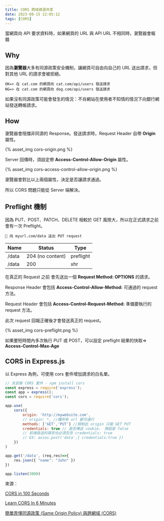 ```yaml
---
title: CORS 跨域資源共享
date: 2023-08-15 22:05:12
tags: [CORS]
---
```


當網頁向 API 要求資料時，如果網頁的 URL 與 API URL 不相同時，瀏覽器會報錯

## Why

因為**瀏覽器**大多有同源政策安全機制，讓網頁可自由向自己的 URL 送出請求，但對其他 URL 的請求會被拒絕。

```
OK=> 在 cat.com 的網頁向 cat.com/api/users 發送請求
NG=> 在 cat.com 的網頁向 dog.com/api/users 發送請求
```

如果沒有同源政策可能會發生的情況：不肖網站在使用者不知情的情況下向銀行網站發送轉帳請求。

## How

瀏覽器會阻擋非同源的 Response。發送請求時，Request Header 自帶 **Origin** 屬性。

{% asset_img cors-origin.png %}

Server 回傳時，須設定帶 **Access-Control-Allow-Origin** 屬性。

{% asset_img cors-access-control-allow-origin.png %}

瀏覽器會對比以上兩個屬性，決定是否讓請求通過。

所以 CORS 問題只能從 Server 端解決。

## Preflight 機制

因為 PUT、POST、PATCH、DELETE 相較於 GET 風險大，所以在正式請求之前會有一次 Preflight。

```
📝 向 myurl.com/data 送出 PUT request
```

| Name  | Status           | Type      |
| ----- | ---------------- | --------- |
| /data | 204 (no content) | preflight |
| /data | 200              | xhr       |

在真正的 Request 之前 會先送出一個 **Request Method: OPTIONS** 的請求。

Response Header 會包括 **Access-Control-Allow-Method:** 可通過的 request 方法。

Request Header 會包括 **Access-Control-Request-Method:** 準備要執行的 request 方法。

此次 request 回報正確後才會發送真正的 request。

{% asset_img cors-preflight.png %}

如果要短時間內多次執行 PUT 或 POST，可以設定 preflight 結果的快取=> **Access-Control-Max-Age**

## CORS in Express.js

以 Express 為例，可使用 cors 套件增加請求的白名單。

```jsx
// 先安裝 CORS 套件 - npm install cors
const express = require('express');
const app = express();
const cors = require('cors');

app.use(
	cors({
		origin: 'http://mywebsite.com',
		// origin: *, //讓所有 url 都可通行
		methods: ['GET','PUT'] //限制此 origin 只能 GET PUT
		credentials: true // 是否傳送 cookie， 預設是 false
		// 前端發送的請求也必須包含 credentials: true
		// EX: axios.post('data',{ credentials:true })
	})
)

app.get('/data', (req,res)=>{
	res.json({ "name": "John" })
})

app.listen(3000)
```

來源：

[CORS in 100 Seconds](https://youtu.be/4KHiSt0oLJ0)

[Learn CORS In 6 Minutes](https://youtu.be/PNtFSVU-YTI)

[簡單弄懂同源政策 (Same Origin Policy) 與跨網域 (CORS)](https://medium.com/starbugs/%E5%BC%84%E6%87%82%E5%90%8C%E6%BA%90%E6%94%BF%E7%AD%96-same-origin-policy-%E8%88%87%E8%B7%A8%E7%B6%B2%E5%9F%9F-cors-e2e5c1a53a19)
